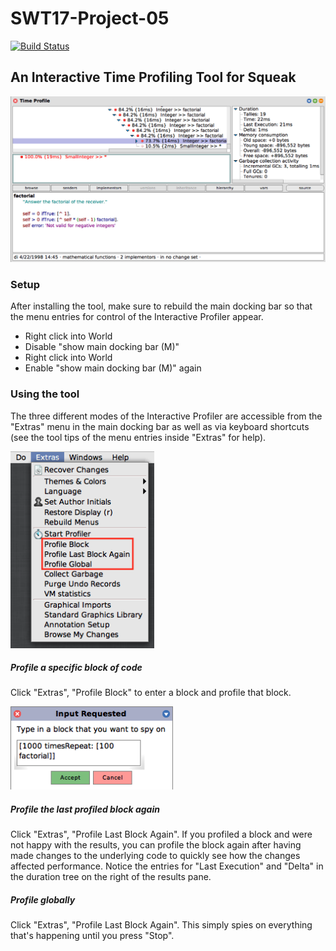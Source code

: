 # SWT17-Project-05
[![Build Status](https://travis-ci.org/HPI-SWA-Teaching/SWT17-Project-05.svg?branch=master)](https://travis-ci.org/HPI-SWA-Teaching/SWT17-Project-05)

## An Interactive Time Profiling Tool for Squeak
<img src="readme_assets/interactive_profiler_results.png" alt="Profiler Results" width="850"/>

### Setup
After installing the tool, make sure to rebuild the main docking bar so that the menu entries for control of the Interactive Profiler appear.
- Right click into World
- Disable "show main docking bar (M)"
- Right click into World
- Enable "show main docking bar (M)" again

### Using the tool
The three different modes of the Interactive Profiler are accessible from the "Extras" menu in the main docking bar as well as via keyboard shortcuts (see the tool tips of the menu entries inside "Extras" for help).

<img src="readme_assets/profiler_control.png" alt="Profiler Control" width="230"/>

##### Profile a specific block of code
Click "Extras", "Profile Block" to enter a block and profile that block.

<img src="readme_assets/enter_block.png" alt="Enter Block" width="260"/>

##### Profile the last profiled block again
Click "Extras", "Profile Last Block Again".
If you profiled a block and were not happy with the results, you can profile the block again after having made changes to the underlying code to quickly see how the changes affected performance. Notice the entries for "Last Execution" and "Delta" in the duration tree on the right of the results pane.

##### Profile globally
Click "Extras", "Profile Last Block Again".
This simply spies on everything that's happening until you press "Stop".
